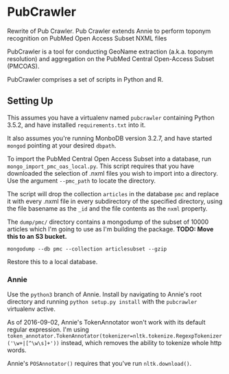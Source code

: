 # PubCrawler

Rewrite of Pub Crawler. Pub Crawler extends Annie to perform toponym recognition on PubMed Open Access Subset NXML files

PubCrawler is a tool for conducting GeoName extraction (a.k.a. toponym resolution) and aggregation on the PubMed Central Open-Access Subset (PMCOAS).

PubCrawler comprises a set of scripts in Python and R.

## Setting Up

This assumes you have a virtualenv named `pubcrawler` containing Python 3.5.2, and have installed `requirements.txt` into it.

It also assumes you're running MonboDB version 3.2.7, and have started `mongod` pointing at your desired `dbpath`.

To import the PubMed Central Open Access Subset into a database, run `mongo_import_pmc_oas_local.py`. This script requires that you have downloaded the selection of .nxml files you wish to import into a directory. Use the argument `--pmc_path` to locate the directory.

The script will drop the collection `articles` in the database `pmc` and replace it with every .nxml file in every subdirectory of the specified directory, using the file basename as the `_id` and the file contents as the `nxml` property.

The `dump/pmc/` directory contains a mongodump of the subset of 10000 articles which I'm going to use as I'm building the package. **TODO: Move this to an S3 bucket.**
```
mongodump --db pmc --collection articlesubset --gzip
```
Restore this to a local database.

### Annie

Use the `python3` branch of Annie. Install by navigating to Annie's root directory and running `python setup.py install` with the `pubcrawler` virtualenv active.

As of 2016-09-02, Annie's TokenAnnotator won't work with its default regular expression. I'm using `token_annotator.TokenAnnotator(tokenizer=nltk.tokenize.RegexpTokenizer('\w+|[^\w\s]+'))` instead, which removes the ability to tokenize whole http words.

Annie's `POSAnnotator()` requires that you've run `nltk.download()`.